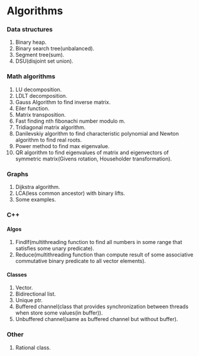 # Algorithms

### Data structures

1. Binary heap.
2. Binary search tree(unbalanced).
3. Segment tree(sum).
4. DSU(disjoint set union).

### Math algorithms

1. LU decomposition.
2. LDLT decomposition.
3. Gauss Algorithm to find inverse matrix.
4. Eiler function.
5. Matrix transposition.
6. Fast finding nth fibonachi number modulo m.
7. Tridiagonal matrix algorithm.
8. Danilevskiy algorithm to find characteristic polynomial and
Newton algorithm to find real roots.
9. Power method to find max eigenvalue.
10. QR algorithm to find eigenvalues of matrix and
eigenvectors of symmetric matrix(Givens rotation, Householder transformation).

### Graphs

1. Dijkstra algorithm.
2. LCA(less common ancestor) with binary lifts.
3. Some examples.

### C++

#### Algos

1. FindIf(multithreading function to find all numbers in some range that satisfies some unary predicate).
2. Reduce(multithreading function than compute result of some associative commutative binary predicate to all vector elements).

#### Classes

1. Vector.
2. Bidirectional list.
3. Unique ptr.
4. Buffered channel(class that provides synchronization between threads when store some values(in buffer)).
5. Unbuffered channel(same as buffered channel but without buffer).

### Other

1. Rational class.

